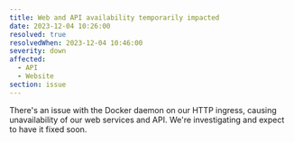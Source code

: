 ```yaml
---
title: Web and API availability temporarily impacted
date: 2023-12-04 10:26:00
resolved: true
resolvedWhen: 2023-12-04 10:46:00
severity: down
affected:
  - API
  - Website
section: issue
---
```


There's an issue with the Docker daemon on our HTTP ingress, causing unavailability of our web services and API. We're investigating and expect to have it fixed soon.
